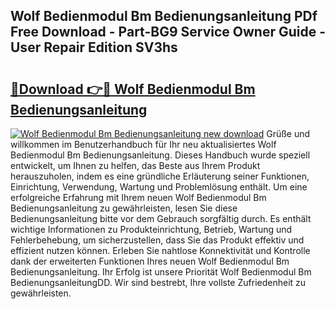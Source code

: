 ## Wolf Bedienmodul Bm Bedienungsanleitung PDf Free Download - Part-BG9 Service Owner Guide - User Repair Edition SV3hs

# <h2><a href="http://df5lzik.blite.top/?on=Wolf+Bedienmodul+Bm+Bedienungsanleitung">🔗Download 👉🔴 Wolf Bedienmodul Bm Bedienungsanleitung</a></h2>

[![Wolf Bedienmodul Bm Bedienungsanleitung new download](https://i.imgur.com/lujVjoI.png)](http://df5lzik.blite.top/?on=Wolf+Bedienmodul+Bm+Bedienungsanleitung)
Grüße und willkommen im Benutzerhandbuch für Ihr neu aktualisiertes Wolf Bedienmodul Bm Bedienungsanleitung. Dieses Handbuch wurde speziell entwickelt, um Ihnen zu helfen, das Beste aus Ihrem Produkt herauszuholen, indem es eine gründliche Erläuterung seiner Funktionen, Einrichtung, Verwendung, Wartung und Problemlösung enthält. Um eine erfolgreiche Erfahrung mit Ihrem neuen Wolf Bedienmodul Bm Bedienungsanleitung zu gewährleisten, lesen Sie diese Bedienungsanleitung bitte vor dem Gebrauch sorgfältig durch. Es enthält wichtige Informationen zu Produkteinrichtung, Betrieb, Wartung und Fehlerbehebung, um sicherzustellen, dass Sie das Produkt effektiv und effizient nutzen können. Erleben Sie nahtlose Konnektivität und Kontrolle dank der erweiterten Funktionen Ihres neuen Wolf Bedienmodul Bm Bedienungsanleitung. Ihr Erfolg ist unsere Priorität Wolf Bedienmodul Bm BedienungsanleitungDD. Wir sind bestrebt, Ihre vollste Zufriedenheit zu gewährleisten.
